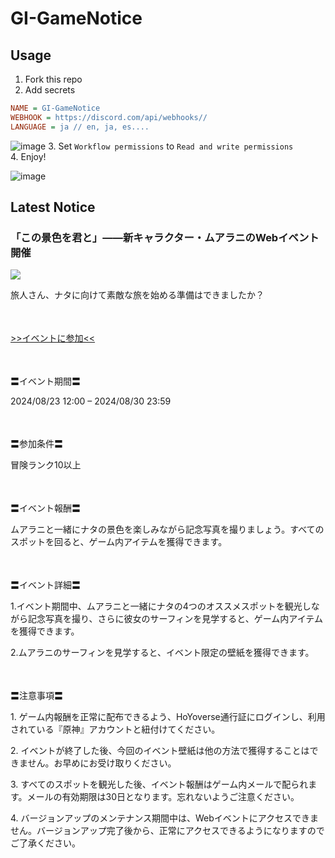 # GI-GameNotice

## Usage
1. Fork this repo
2. Add secrets
```ini
NAME = GI-GameNotice
WEBHOOK = https://discord.com/api/webhooks//
LANGUAGE = ja // en, ja, es....
```
![image](https://github.com/c2t-r/GI-GameNotice/assets/80561604/63d8a4f2-9ec2-49d7-a637-44d728b2f945)
3. Set `Workflow permissions` to `Read and write permissions`  
4. Enjoy!

![image](https://github.com/c2t-r/GI-GameNotice/assets/80561604/24ec6182-cd99-4969-ab59-1d65c886077a)

## Latest Notice
<start>

### 「この景色を君と」——新キャラクター・ムアラニのWebイベント開催
<img src="https://sdk.hoyoverse.com/upload/ann/2024/08/21/ecc897e52851b34c5ea2237c7894ff08_1053166169329737840.jpg">
<p style="white-space: pre-wrap;">旅人さん、ナタに向けて素敵な旅を始める準備はできましたか？</p><p style="white-space: pre-wrap; min-height: 1.5em;"></p><p style="white-space: pre-wrap;"><a href="javascript:miHoYoGameJSSDK.openInBrowser('https://act.hoyoverse.com/ys/event/e20240823mualani-1889o1/index.html?game_biz=hk4e_global&sign_type=2&auth_appid=e20240823mualani&authkey_ver=1&utm_source=ingame&utm_medium=announcement');" data-type="a" link-type="game_outer" rel="noopener noreferrer nofollow">>>イベントに参加<<</a></p><p style="white-space: pre-wrap; min-height: 1.5em;"></p><p style="white-space: pre-wrap;">〓イベント期間〓</p><p style="white-space: pre-wrap;"><t class="t_gl" contenteditable="false">2024/08/23 12:00</t> – <t class="t_gl" contenteditable="false">2024/08/30 23:59</t> </p><p style="white-space: pre-wrap; min-height: 1.5em;"></p><p style="white-space: pre-wrap;">〓参加条件〓</p><p style="white-space: pre-wrap;">冒険ランク10以上</p><p style="white-space: pre-wrap; min-height: 1.5em;"></p><p style="white-space: pre-wrap;">〓イベント報酬〓</p><p style="white-space: pre-wrap;">ムアラニと一緒にナタの景色を楽しみながら記念写真を撮りましょう。すべてのスポットを回ると、ゲーム内アイテムを獲得できます。</p><p style="white-space: pre-wrap; min-height: 1.5em;"></p><p style="white-space: pre-wrap;">〓イベント詳細〓</p><p style="white-space: pre-wrap;">1.イベント期間中、ムアラニと一緒にナタの4つのオススメスポットを観光しながら記念写真を撮り、さらに彼女のサーフィンを見学すると、ゲーム内アイテムを獲得できます。</p><p style="white-space: pre-wrap;">2.ムアラニのサーフィンを見学すると、イベント限定の壁紙を獲得できます。</p><p style="white-space: pre-wrap; min-height: 1.5em;"></p><p style="white-space: pre-wrap;">〓注意事項〓</p><p style="white-space: pre-wrap;">1. ゲーム内報酬を正常に配布できるよう、HoYoverse通行証にログインし、利用されている『原神』アカウントと紐付けてください。</p><p style="white-space: pre-wrap;">2. イベントが終了した後、今回のイベント壁紙は他の方法で獲得することはできません。お早めにお受け取りください。</p><p style="white-space: pre-wrap;">3. すべてのスポットを観光した後、イベント報酬はゲーム内メールで配られます。メールの有効期限は30日となります。忘れないようご注意ください。</p><p style="white-space: pre-wrap;">4. バージョンアップのメンテナンス期間中は、Webイベントにアクセスできません。バージョンアップ完了後から、正常にアクセスできるようになりますのでご了承ください。</p><p style="white-space: pre-wrap; min-height: 1.5em;"></p><p style="white-space: pre-wrap; min-height: 1.5em;"></p>

<end>
